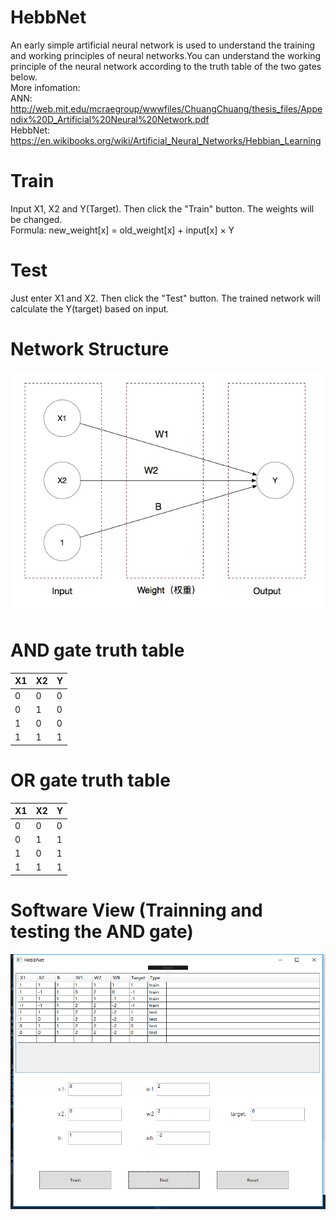 # HebbNet
An early simple artificial neural network is used to understand the training and working principles of neural networks.You can understand the working principle of the neural network according to the truth table of the two gates below.<br>
More infomation: <br>
ANN: http://web.mit.edu/mcraegroup/wwwfiles/ChuangChuang/thesis_files/Appendix%20D_Artificial%20Neural%20Network.pdf <br>
HebbNet: https://en.wikibooks.org/wiki/Artificial_Neural_Networks/Hebbian_Learning

# Train
Input X1, X2 and Y(Target). Then click the "Train" button. The weights will be changed.<br>
Formula: new_weight[x] = old_weight[x] + input[x] × Y

# Test
Just enter X1 and X2. Then click the "Test" button. The trained network will calculate the Y(target) based on input.

# Network Structure
![image](https://github.com/a2824256/HebbNet/blob/master/HebbNet.jpg)

# AND gate truth table
| X1    | X2    | Y     |
| ----- | ----- | ----- |
| 0     | 0     | 0     |
| 0     | 1     | 0     |
| 1     | 0     | 0     |
| 1     | 1     | 1     |

# OR gate truth table
| X1    | X2    | Y     |
| ----- | ----- | ----- |
| 0     | 0     | 0     |
| 0     | 1     | 1     |
| 1     | 0     | 1     |
| 1     | 1     | 1     |

# Software View (Trainning and testing the AND gate)
![image](https://github.com/a2824256/HebbNet/blob/master/View.png)
